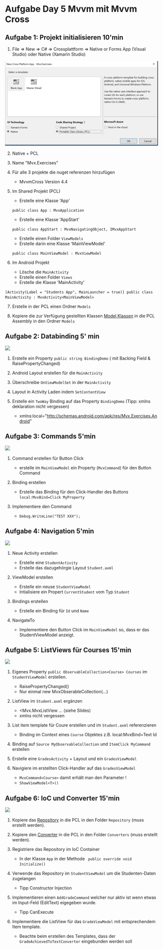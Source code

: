 # Aufgabe Day 5 Mvvm mit Mvvm Cross

## Aufgabe 1: Projekt initialisieren 10'min

1. File => New => C# => Crossplattform => Native or Forms App (Visual Studio) oder Native (Xamarin Studio)

![](Images/ProjectSelection.PNG)

2. Native + PCL
3. Name "Mvx.Exercises"
4. Für alle 3 projekte die nuget referenzen hinzufügen
    - MvvmCross Version 4.4
5. Im Shared Projekt (PCL)
    - Erstelle eine Klasse 'App'
    
     `public class App : MvxApplication`
    - Erstelle eine Klasse 'AppStart'
    
    `public class AppStart : MvxNavigatingObject, IMvxAppStart`
    - Erstelle einen Folder `ViewModels`
    - Erstelle darin eine Klasse 'MainViewModel'
    
     `public class MainViewModel : MvxViewModel`

6. Im Android Projekt
    - Lösche die `MainActivity`
    - Erstelle einen Folder `Views`
    - Erstelle die Klasse 'MainActivity'

`
    [Activity(Label = "Students App", MainLauncher = true)]
    public class MainActivity : MvxActivity<MainViewModel>
    `

7. Erstelle in der PCL einen Ordner `Models`

8. Kopiere die zur Verfügung gestellten Klassen [Model Klassen](templates/models) in die PCL Assembly in den Ordner `Models`


## Aufgabe 2: Databinding 5' min

![](Images/Ex_I.png)

1. Erstelle ein Property `public string BindingDemo` ( mit Backing Field & RaisePropertyChanged) 

2. Android Layout erstellen für die `MainActivity`

3. Überschreibe `OnViewModelSet` in der `MainActivity`

3. Layout in Activity Laden indem `SetContentView` 

4. Erstelle ein `TwoWay` Binding auf das Property `BindingDemo` (Tipp: xmlns deklaration nicht vergessen)
    - xmlns:local="http://schemas.android.com/apk/res/Mvx.Exercises.Android" 

## Aufgabe 3: Commands 5'min

![](Images/Ex_II.png)

1. Command erstellen für Button Click
    - erstelle im `MainViewModel` ein Property (`MvxCommand`) für den Button Command

2. Binding erstellen
    - Erstelle das Binding für den Click-Handler des Buttons `local:MvxBind=Click MyProperty`
3. Implementiere den Command 
    - `Debug.WriteLine("TEST XXX");`

## Aufgabe 4: Navigation 5'min

![](images/Ex_III.png)

1. Neue Activity erstellen
    - Erstelle eine `StudentActivity`
    - Erstelle das dazugehörgie Layout `Student.axml`

2. ViewModel erstellen
    - Erstelle ein neuse `StudentViewModel`
    - Intialisiere ein Propert `CurrentStudent` vom Typ `Student`

3. Bindings erstellen
    - Erstelle ein Binding für `Id` und `Name`

3. NavigateTo
    - Implementiere den Button Click im `MainViewModel` so, dass er das StudentViewModel anzeigt.

<!-- Maybe use only student and grade vm -->

## Aufgabe 5: ListViews für Courses 15'min

![](Images/Ex_IV.png)

1. Eigenes Property `public ObservableCollection<Course> Courses` im `StudentViewModel` erstellen. 
    - RaisePropertyChanged()
    - Nur einmal new MvxObserableCollection(...)

2. ListView im `Student.axml` ergänzen
    - <Mvx.MvxListView ... (siehe Slides)
    - xmlns nicht vergessen

3. List item template für Coure erstellen und im `Student.axml` referenzieren
    - Binding im Context eines `Course` Objektes z.B. local:MvxBind=Text Id

4. Binding auf `Source MyObservableCollection` und `ItemClick MyCommand` erstellen

5. Erstelle eine `GradesActivity` + Layout und ein `GradesViewModel`

5. Navigiere im erstellten Click-Handler auf das `GradesViewModel`
    - `MvxCommand<Course>` damit erhält man den Parameter !
    - `ShowViewModel<T>()`

<!-- TODO templates for grade vm and service + repo -->

## Aufgabe 6: IoC und Converter 15'min

![](Images/Ex_V.png)

1. Kopiere das [Repository](templates/repositories) in die PCL in den Folder `Repository` (muss erstellt werden).

2. Kopiere den [Converter](templates/converters) in die PCL in den Folder `Converters` (muss erstellt werden).

2. Registriere das Repository im IoC Container 
    - In der Klasse `App` in der Methode ` public override void Initialize()` 

3. Verwende das Repository im `StudentViewModel` um die Studenten-Daten zugelangen
    - Tipp Constructor Injection
4. Implementieren einen `AddGradeCommand` welcher nur aktiv ist wenn etwas im Input-Feld (EditText) eigegeben wurde.
    - Tipp CanExecute

5. Implementiere die ListView für das `GradeViewModel` mit entsprechendem Item template.
    - Beachte beim erstellen des Templates, dass der `GradeAchievedToTextConverter` eingebunden werden soll
 
<!--## Aufgabe 7: Plugins
Allenfalls noch einen FileService, DialogService pro Plattform
-->



